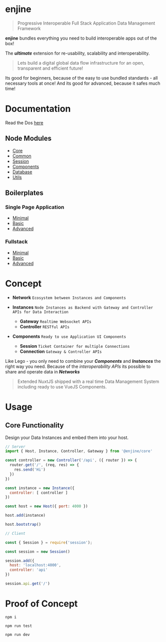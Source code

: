 # enjine

> Progressive Interoperable Full Stack Application Data Management Framework

**enjine** bundles everything you need to build interoperable apps out of the box!

The ***ultimate*** extension for re-usability, scalability and interoperability.  

> Lets build a digital global data flow infrastructure for an open, transparent and efficient future!

Its good for beginners, because of the easy to use bundled standards - all necessary tools at once! And its good for advanced, because it safes much time!

# Documentation

Read the Dos [here](https://docs.ecosis,io)

## Node Modules

- [Core]()
- [Common]()
- [Session]()
- [Components]()
- [Database]()
- [Utils]()

## Boilerplates

###  Single Page Application

- [Minimal]()
- [Basic]()
- [Advanced]()

### Fullstack

- [Minimal]()
- [Basic]()
- [Advanced]()

# Concept

- **Network** `Ecosystem between Instances and Components`

- **Instances** `Node Instances as Backend with Gateway and Controller APIs for Data Interaction`
  - **Gateway** `Realtime Websocket APIs`
  - **Controller** `RESTful APIs`

- **Components** `Ready to use Application UI Components`
  - **Session** `Ticket Container for multiple Connections`
  - **Connection** `Gateway & Controller APIs`

Like Lego - you only need to combine your ***Components*** and ***Instances*** the right way you need. Because of the *interoperability APIs* its possible to share and operate data in ***Networks***

> Extended NuxtJS shipped with a real time Data Management System including ready to use VueJS Components.


# Usage

## Core Functionality

Design your Data Instances and embed them into your host.

```js
// Server
import { Host, Instance, Controller, Gateway } from '@enjine/core'

const controller = new Controller('/api', ({ router }) => {
  router.get('/', (req, res) => {
    res.send('Hi')
  })
})

const instance = new Instance({
  controller: [ controller ]
})

const host = new Host({ port: 4000 })

host.add(instance)

host.bootstrap()

```

```js
// Client

const { Session } = require('session');

const session = new Session()

session.add({
  host: 'localhost:4000',
  controller: 'api'
})

session.api.get('/')
```

# Proof of Concept

```shell
npm i

npm run test

npm run dev
```
